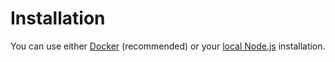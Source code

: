 # Installation

You can use either [Docker](docker) (recommended) or your [local Node.js](local) installation.